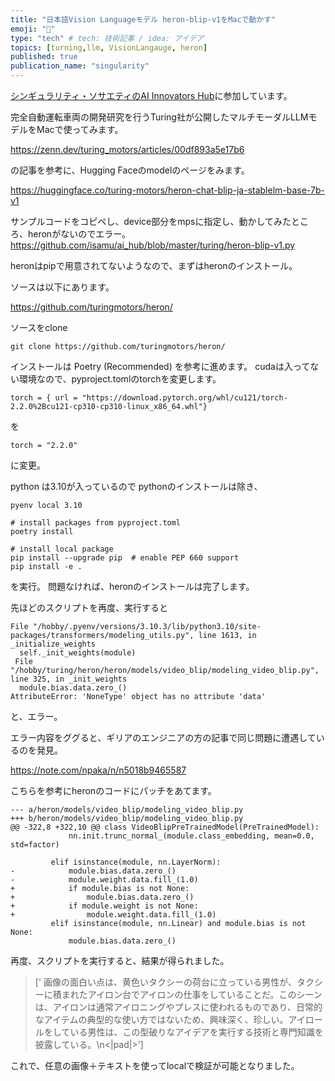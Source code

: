 ```yaml
---
title: "日本語Vision Languageモデル heron-blip-v1をMacで動かす"
emoji: "🤖"
type: "tech" # tech: 技術記事 / idea: アイデア
topics: [turning,llm, VisionLangauge, heron]
published: true
publication_name: "singularity"
---
```


[シンギュラリティ・ソサエティのAI Innovators Hub](https://singularitysociety.org/activities/aihub/)に参加しています。

完全自動運転車両の開発研究を行うTuring社が公開したマルチモーダルLLMモデルをMacで使ってみます。

https://zenn.dev/turing_motors/articles/00df893a5e17b6

の記事を参考に、Hugging Faceのmodelのページをみます。

https://huggingface.co/turing-motors/heron-chat-blip-ja-stablelm-base-7b-v1

サンプルコードをコピペし、device部分をmpsに指定し、動かしてみたところ、heronがないのでエラー。
https://github.com/isamu/ai_hub/blob/master/turing/heron-blip-v1.py

heronはpipで用意されてないようなので、まずはheronのインストール。

ソースは以下にあります。

https://github.com/turingmotors/heron/

ソースをclone
```
git clone https://github.com/turingmotors/heron/
```

インストールは Poetry (Recommended) を参考に進めます。
cudaは入ってない環境なので、pyproject.tomlのtorchを変更します。


```
torch = { url = "https://download.pytorch.org/whl/cu121/torch-2.2.0%2Bcu121-cp310-cp310-linux_x86_64.whl"}
```
を
```
torch = "2.2.0"
```
に変更。

python は3.10が入っているので pythonのインストールは除き、

```
pyenv local 3.10

# install packages from pyproject.toml
poetry install

# install local package
pip install --upgrade pip  # enable PEP 660 support
pip install -e .

```

を実行。
問題なければ、heronのインストールは完了します。


先ほどのスクリプトを再度、実行すると

```
File "/hobby/.pyenv/versions/3.10.3/lib/python3.10/site-packages/transformers/modeling_utils.py", line 1613, in _initialize_weights
  self._init_weights(module)
 File "/hobby/turing/heron/heron/models/video_blip/modeling_video_blip.py", line 325, in _init_weights
  module.bias.data.zero_()
AttributeError: 'NoneType' object has no attribute 'data'
```
と、エラー。

エラー内容をググると、ギリアのエンジニアの方の記事で同じ問題に遭遇しているのを発見。

https://note.com/npaka/n/n5018b9465587

こちらを参考にheronのコードにパッチをあてます。

```
--- a/heron/models/video_blip/modeling_video_blip.py
+++ b/heron/models/video_blip/modeling_video_blip.py
@@ -322,8 +322,10 @@ class VideoBlipPreTrainedModel(PreTrainedModel):
             nn.init.trunc_normal_(module.class_embedding, mean=0.0, std=factor)
 
         elif isinstance(module, nn.LayerNorm):
-            module.bias.data.zero_()
-            module.weight.data.fill_(1.0)
+            if module.bias is not None:
+                module.bias.data.zero_()
+            if module.weight is not None:
+                module.weight.data.fill_(1.0)
         elif isinstance(module, nn.Linear) and module.bias is not None:
             module.bias.data.zero_()
```

再度、スクリプトを実行すると、結果が得られました。


>[' 画像の面白い点は、黄色いタクシーの荷台に立っている男性が、タクシーに積まれたアイロン台でアイロンの仕事をしていることだ。このシーンは、アイロンは通常アイロニングやプレスに使われるものであり、日常的なアイテムの典型的な使い方ではないため、興味深く、珍しい。アイロールをしている男性は、この型破りなアイデアを実行する技術と専門知識を披露している。\n<|pad|>']


これで、任意の画像＋テキストを使ってlocalで検証が可能となりました。


